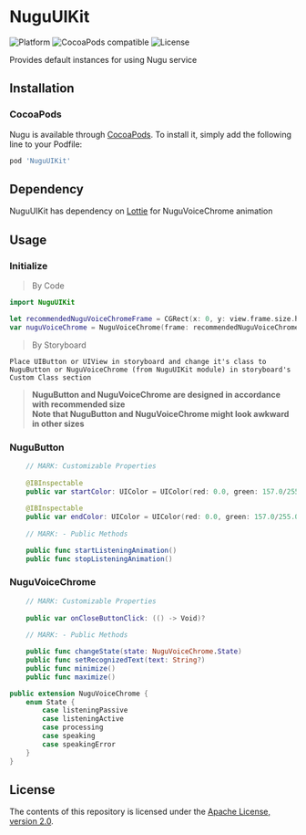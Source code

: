 # NuguUIKit
![Platform](https://img.shields.io/cocoapods/p/NuguUIKit)
![CocoaPods compatible](https://img.shields.io/cocoapods/v/NuguUIKit)
![License](https://img.shields.io/github/license/nugu-developers/nugu-ios)

Provides default instances for using Nugu service 

## Installation

### CocoaPods
Nugu is available through [CocoaPods](https://cocoapods.org). To install it, simply add the following line to your Podfile:
```ruby
pod 'NuguUIKit'
```

## Dependency
NuguUIKit has dependency on [Lottie](https://github.com/airbnb/lottie-ios) for NuguVoiceChrome animation

## Usage
### Initialize
> By Code
```swift
import NuguUIKit

let recommendedNuguVoiceChromeFrame = CGRect(x: 0, y: view.frame.size.height, width: view.frame.size.width, height: NuguVoiceChrome.recommendedHeight + bottomSafeAreaHeight)
var nuguVoiceChrome = NuguVoiceChrome(frame: recommendedNuguVoiceChromeSize)
```
> By Storyboard
```
Place UIButton or UIView in storyboard and change it's class to NuguButton or NuguVoiceChrome (from NuguUIKit module) in storyboard's Custom Class section
```

>  **NuguButton and NuguVoiceChrome are designed in accordance with recommended size
<br>Note that NuguButton and NuguVoiceChrome might look awkward in other sizes**

### NuguButton
```swift
    // MARK: Customizable Properties
    
    @IBInspectable
    public var startColor: UIColor = UIColor(red: 0.0, green: 157.0/255.0, blue: 1.0, alpha: 1.0)
    
    @IBInspectable
    public var endColor: UIColor = UIColor(red: 0.0, green: 157.0/255.0, blue: 1.0, alpha: 1.0)
    
    // MARK: - Public Methods

    public func startListeningAnimation()
    public func stopListeningAnimation()
```
### NuguVoiceChrome
```swift
    // MARK: Customizable Properties
    
    public var onCloseButtonClick: (() -> Void)?
    
    // MARK: - Public Methods

    public func changeState(state: NuguVoiceChrome.State)
    public func setRecognizedText(text: String?)
    public func minimize()
    public func maximize()
```
```swift
public extension NuguVoiceChrome {
    enum State {
        case listeningPassive
        case listeningActive
        case processing
        case speaking
        case speakingError
    }
}
```

## License

The contents of this repository is licensed under the
[Apache License, version 2.0](http://www.apache.org/licenses/LICENSE-2.0).
